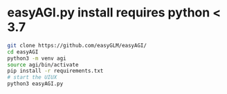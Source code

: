 # easyAGI.py install requires python < 3.7

```bash
git clone https://github.com/easyGLM/easyAGI/
cd easyAGI
python3 -m venv agi
source agi/bin/activate
pip install -r requirements.txt
# start the UIUX
python3 easyAGI.py
```
